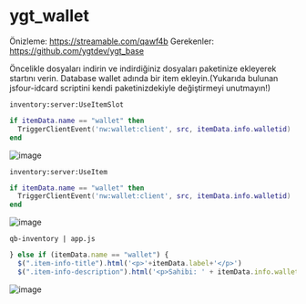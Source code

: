 # ygt_wallet

Önizleme: https://streamable.com/qawf4b
Gerekenler: https://github.com/ygtdev/ygt_base

Öncelikle dosyaları indirin ve indirdiğiniz dosyaları paketinize ekleyerek startını verin. Database wallet adında bir item ekleyin.(Yukarıda bulunan jsfour-idcard scriptini kendi paketinizdekiyle değiştirmeyi unutmayın!)

`inventory:server:UseItemSlot`

```lua 
if itemData.name == "wallet" then
  TriggerClientEvent('nw:wallet:client', src, itemData.info.walletid)
end
```

![image](https://cdn.discordapp.com/attachments/569978689241088109/892428099919175701/unknown.png)


`inventory:server:UseItem`

```lua 
if itemData.name == "wallet" then
  TriggerClientEvent('nw:wallet:client', src, itemData.info.walletid)
end
```

![image](https://cdn.discordapp.com/attachments/569978689241088109/892428516665208842/unknown.png)


`qb-inventory | app.js`

```javascript 
} else if (itemData.name == "wallet") {
  $(".item-info-title").html('<p>'+itemData.label+'</p>')
  $(".item-info-description").html('<p>Sahibi: ' + itemData.info.walletid + '</p>');
```

![image](https://cdn.discordapp.com/attachments/569978689241088109/892428755878936576/unknown.png)
